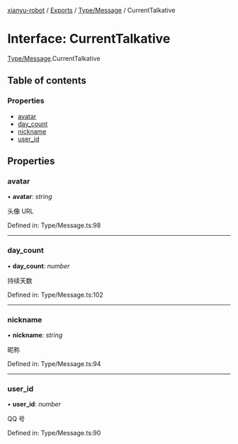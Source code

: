 [xianyu-robot](../README.md) / [Exports](../modules.md) / [Type/Message](../modules/type_message.md) / CurrentTalkative

# Interface: CurrentTalkative

[Type/Message](../modules/type_message.md).CurrentTalkative

## Table of contents

### Properties

- [avatar](type_message.currenttalkative.md#avatar)
- [day\_count](type_message.currenttalkative.md#day_count)
- [nickname](type_message.currenttalkative.md#nickname)
- [user\_id](type_message.currenttalkative.md#user_id)

## Properties

### avatar

• **avatar**: *string*

头像 URL

Defined in: Type/Message.ts:98

___

### day\_count

• **day\_count**: *number*

持续天数

Defined in: Type/Message.ts:102

___

### nickname

• **nickname**: *string*

昵称

Defined in: Type/Message.ts:94

___

### user\_id

• **user\_id**: *number*

QQ 号

Defined in: Type/Message.ts:90
